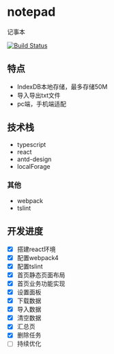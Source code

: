 # notepad

记事本

[![Build Status](https://www.travis-ci.org/yhlben/notepad.svg?branch=master)](https://www.travis-ci.org/yhlben/notepad)


## 特点
* IndexDB本地存储，最多存储50M
* 导入导出txt文件
* pc端，手机端适配

## 技术栈
* typescript
* react
* antd-design
* localForage



### 其他
* webpack
* tslint

## 开发进度
* [x] 搭建react环境
* [x] 配置webpack4
* [x] 配置tslint
* [x] 首页静态页面布局
* [x] 首页业务功能实现
* [x] 设置面板
* [x] 下载数据
* [x] 导入数据
* [x] 清空数据
* [x] 汇总页
* [x] 删除任务
* [ ] 持续优化
